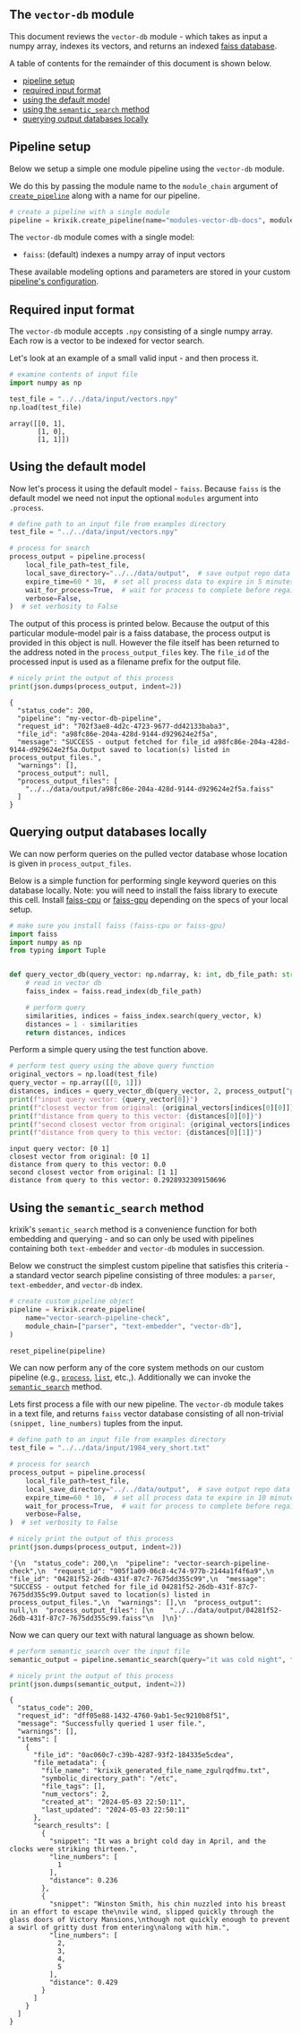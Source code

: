 ## The `vector-db` module

This document reviews the `vector-db` module - which takes as input a numpy array, indexes its vectors, and returns an indexed [faiss database](https://github.com/facebookresearch/faiss).

A table of contents for the remainder of this document is shown below.


- [pipeline setup](#pipeline-setup)
- [required input format](#required-input-format)
- [using the default model](#using-the-default-model)
- [using the `semantic_search` method](#using-the-semantic_search-method)
- [querying output databases locally](#querying-output-databases-locally)

## Pipeline setup

Below we setup a simple one module pipeline using the `vector-db` module.

We do this by passing the module name to the `module_chain` argument of [`create_pipeline`](../system/create_save_load.md) along with a name for our pipeline.


```python
# create a pipeline with a single module
pipeline = krixik.create_pipeline(name="modules-vector-db-docs", module_chain=["vector-db"])
```

The `vector-db` module comes with a single model:

- `faiss`: (default) indexes a numpy array of input vectors

These available modeling options and parameters are stored in your custom [pipeline's configuration](../system/create_save_load.md).

## Required input format

The `vector-db` module accepts `.npy` consisting of a single numpy array.  Each row is a vector to be indexed for vector search.

Let's look at an example of a small valid input - and then process it.


```python
# examine contents of input file
import numpy as np

test_file = "../../data/input/vectors.npy"
np.load(test_file)
```




    array([[0, 1],
           [1, 0],
           [1, 1]])



## Using the default model

Now let's process it using the default model - `faiss`.  Because `faiss` is the default model we need not input the optional `modules` argument into `.process`.


```python
# define path to an input file from examples directory
test_file = "../../data/input/vectors.npy"

# process for search
process_output = pipeline.process(
    local_file_path=test_file,
    local_save_directory="../../data/output",  # save output repo data output subdir
    expire_time=60 * 10,  # set all process data to expire in 5 minutes
    wait_for_process=True,  # wait for process to complete before regaining ide
    verbose=False,
)  # set verbosity to False
```

The output of this process is printed below.  Because the output of this particular module-model pair is a faiss database, the process output is provided in this object is null.  However the file itself has been returned to the address noted in the `process_output_files` key.  The `file_id` of the processed input is used as a filename prefix for the output file.


```python
# nicely print the output of this process
print(json.dumps(process_output, indent=2))
```

    {
      "status_code": 200,
      "pipeline": "my-vector-db-pipeline",
      "request_id": "702f3ae8-4d2c-4723-9677-dd42133baba3",
      "file_id": "a98fc86e-204a-428d-9144-d929624e2f5a",
      "message": "SUCCESS - output fetched for file_id a98fc86e-204a-428d-9144-d929624e2f5a.Output saved to location(s) listed in process_output_files.",
      "warnings": [],
      "process_output": null,
      "process_output_files": [
        "../../data/output/a98fc86e-204a-428d-9144-d929624e2f5a.faiss"
      ]
    }


## Querying output databases locally

We can now perform queries on the pulled vector database whose location is given in `process_output_files`.

Below is a simple function for performing single keyword queries on this database locally.  Note: you will need to install the faiss library to execute this cell.  Install [faiss-cpu](https://pypi.org/project/faiss-cpu/) or [faiss-gpu](https://pypi.org/project/faiss-gpu/) depending on the specs of your local setup.


```python
# make sure you install faiss (faiss-cpu or faiss-gpu)
import faiss
import numpy as np
from typing import Tuple


def query_vector_db(query_vector: np.ndarray, k: int, db_file_path: str) -> Tuple[list, list]:
    # read in vector db
    faiss_index = faiss.read_index(db_file_path)

    # perform query
    similarities, indices = faiss_index.search(query_vector, k)
    distances = 1 - similarities
    return distances, indices
```

Perform a simple query using the test function above.


```python
# perform test query using the above query function
original_vectors = np.load(test_file)
query_vector = np.array([[0, 1]])
distances, indices = query_vector_db(query_vector, 2, process_output["process_output_files"][0])
print(f"input query vector: {query_vector[0]}")
print(f"closest vector from original: {original_vectors[indices[0][0]]}")
print(f"distance from query to this vector: {distances[0][0]}")
print(f"second closest vector from original: {original_vectors[indices[0][1]]}")
print(f"distance from query to this vector: {distances[0][1]}")
```

    input query vector: [0 1]
    closest vector from original: [0 1]
    distance from query to this vector: 0.0
    second closest vector from original: [1 1]
    distance from query to this vector: 0.2928932309150696


## Using the `semantic_search` method

krixik's `semantic_search` method is a convenience function for both embedding and querying - and so can only be used with pipelines containing both `text-embedder` and `vector-db` modules in succession.

Below we construct the simplest custom pipeline that satisfies this criteria - a standard vector search pipeline consisting of three modules: a `parser`, `text-embedder`, and `vector-db` index.


```python
# create custom pipeline object
pipeline = krixik.create_pipeline(
    name="vector-search-pipeline-check",
    module_chain=["parser", "text-embedder", "vector-db"],
)
```


```python
reset_pipeline(pipeline)
```

We can now perform any of the core system methods on our custom pipeline (e.g., [`process`](../system/process.md), [`list`](../system/list.md), etc.,).  Additionally we can invoke the [`semantic_search`](../system/semantic_search.md) method.

Lets first process a file with our new pipeline.  The `vector-db` module takes in a text file, and returns `faiss` vector database consisting of all non-trivial `(snippet, line_numbers)` tuples from the input.


```python
# define path to an input file from examples directory
test_file = "../../data/input/1984_very_short.txt"

# process for search
process_output = pipeline.process(
    local_file_path=test_file,
    local_save_directory="../../data/output",  # save output repo data output subdir
    expire_time=60 * 10,  # set all process data to expire in 10 minutes
    wait_for_process=True,  # wait for process to complete before regaining ide
    verbose=False,
)  # set verbosity to False

# nicely print the output of this process
print(json.dumps(process_output, indent=2))
```




    '{\n  "status_code": 200,\n  "pipeline": "vector-search-pipeline-check",\n  "request_id": "905f1a09-06c8-4c74-977b-2144a1f4f6a9",\n  "file_id": "04281f52-26db-431f-87c7-7675dd355c99",\n  "message": "SUCCESS - output fetched for file_id 04281f52-26db-431f-87c7-7675dd355c99.Output saved to location(s) listed in process_output_files.",\n  "warnings": [],\n  "process_output": null,\n  "process_output_files": [\n    "../../data/output/04281f52-26db-431f-87c7-7675dd355c99.faiss"\n  ]\n}'



Now we can query our text with natural language as shown below.


```python
# perform semantic_search over the input file
semantic_output = pipeline.semantic_search(query="it was cold night", file_ids=[process_output["file_id"]])

# nicely print the output of this process
print(json.dumps(semantic_output, indent=2))
```

    {
      "status_code": 200,
      "request_id": "dff05e88-1432-4760-9ab1-5ec9210b8f51",
      "message": "Successfully queried 1 user file.",
      "warnings": [],
      "items": [
        {
          "file_id": "0ac060c7-c39b-4287-93f2-184335e5cdea",
          "file_metadata": {
            "file_name": "krixik_generated_file_name_zgulrqdfmu.txt",
            "symbolic_directory_path": "/etc",
            "file_tags": [],
            "num_vectors": 2,
            "created_at": "2024-05-03 22:50:11",
            "last_updated": "2024-05-03 22:50:11"
          },
          "search_results": [
            {
              "snippet": "It was a bright cold day in April, and the clocks were striking thirteen.",
              "line_numbers": [
                1
              ],
              "distance": 0.236
            },
            {
              "snippet": "Winston Smith, his chin nuzzled into his breast in an effort to escape the\nvile wind, slipped quickly through the glass doors of Victory Mansions,\nthough not quickly enough to prevent a swirl of gritty dust from entering\nalong with him.",
              "line_numbers": [
                2,
                3,
                4,
                5
              ],
              "distance": 0.429
            }
          ]
        }
      ]
    }


